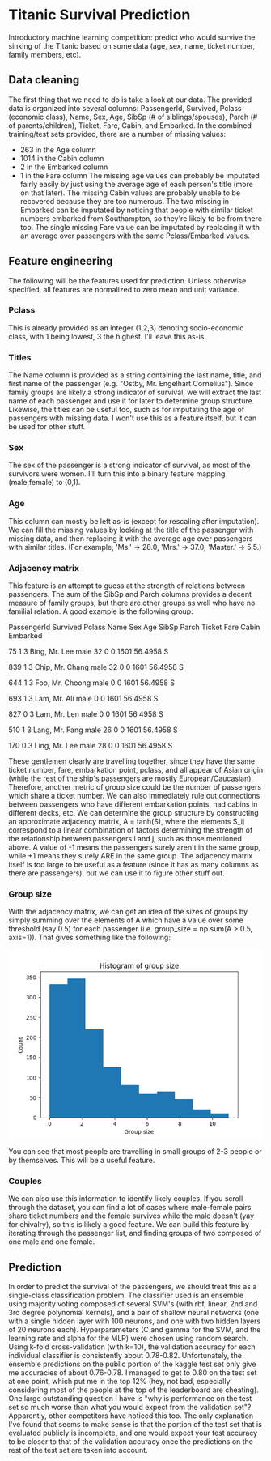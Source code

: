# Titanic Survival Prediction

Introductory machine learning competition: predict who would survive the sinking of the Titanic based on some data (age, sex, name, ticket number, family members, etc).

## Data cleaning
The first thing that we need to do is take a look at our data. The provided data is organized into several columns: PassengerId, Survived, Pclass (economic class), Name, Sex, Age, SibSp (# of siblings/spouses), Parch (# of parents/children), Ticket, Fare, Cabin, and Embarked. In the combined training/test sets provided, there are a number of missing values:
- 263 in the Age column
- 1014 in the Cabin column
- 2 in the Embarked column
- 1 in the Fare column
The missing age values can probably be imputated fairly easily by just using the average age of each person's title (more on that later). The missing Cabin values are probably unable to be recovered because they are too numerous. The two missing in Embarked can be imputated by noticing that people with similar ticket numbers embarked from Southampton, so they're likely to be from there too. The single missing Fare value can be imputated by replacing it with an average over passengers with the same Pclass/Embarked values.

## Feature engineering
The following will be the features used for prediction. Unless otherwise specified, all features are normalized to zero mean and unit variance.

### Pclass
This is already provided as an integer (1,2,3) denoting socio-economic class, with 1 being lowest, 3 the highest. I'll leave this as-is.

### Titles
The Name column is provided as a string containing the last name, title, and first name of the passenger (e.g. "Ostby, Mr. Engelhart Cornelius"). Since family groups are likely a strong indicator of survival, we will extract the last name of each passenger and use it for later to determine group structure. Likewise, the titles can be useful too, such as for imputating the age of passengers with missing data. I won't use this as a feature itself, but it can be used for other stuff.

### Sex
The sex of the passenger is a strong indicator of survival, as most of the survivors were women. I'll turn this into a binary feature mapping (male,female) to (0,1).

### Age
This column can mostly be left as-is (except for rescaling after imputation). We can fill the missing values by looking at the title of the passenger with missing data, and then replacing it with the average age over passengers with similar titles. (For example, 'Ms.' -> 28.0, 'Mrs.' -> 37.0, 'Master.' -> 5.5.)

### Adjacency matrix
This feature is an attempt to guess at the strength of relations between passengers. The sum of the SibSp and Parch columns provides a decent measure of family groups, but there are other groups as well who have no familial relation. A good example is the following group:

PassengerId	Survived	Pclass	Name			Sex		Age	SibSp	Parch	Ticket	Fare	Cabin	Embarked

75			1			3		Bing, Mr. Lee	male	32	0		0		1601	56.4958			S

839			1			3		Chip, Mr. Chang	male	32	0		0		1601	56.4958			S

644			1			3		Foo, Mr. Choong	male		0		0		1601	56.4958			S

693			1			3		Lam, Mr. Ali	male		0		0		1601	56.4958			S

827			0			3		Lam, Mr. Len	male		0		0		1601	56.4958			S

510			1			3		Lang, Mr. Fang	male	26	0		0		1601	56.4958			S

170			0			3		Ling, Mr. Lee	male	28	0		0		1601	56.4958			S

These gentlemen clearly are travelling together, since they have the same ticket number, fare, embarkation point, pclass, and all appear of Asian origin (while the rest of the ship's passengers are mostly European/Caucasian). Therefore, another metric of group size could be the number of passengers which share a ticket number. We can also immediately rule out connections between passengers who have different embarkation points, had cabins in different decks, etc.
We can determine the group structure by constructing an approximate adjacency matrix, A = tanh(S), where the elements S_ij correspond to a linear combination of factors determining the strength of the relationship between passengers i and j, such as those mentioned above. A value of -1 means the passengers surely aren't in the same group, while +1 means they surely ARE in the same group. The adjacency matrix itself is too large to be useful as a feature (since it has as many columns as there are passengers), but we can use it to figure other stuff out.

### Group size
With the adjacency matrix, we can get an idea of the sizes of groups by simply summing over the elements of A which have a value over some threshold (say 0.5) for each passenger (i.e. group_size = np.sum(A > 0.5, axis=1)). That gives something like the following:

![group size histogram](./GroupSize.png)

You can see that most people are travelling in small groups of 2-3 people or by themselves. This will be a useful feature.

### Couples
We can also use this information to identify likely couples. If you scroll through the dataset, you can find a lot of cases where male-female pairs share ticket numbers and the female survives while the male doesn't (yay for chivalry), so this is likely a good feature. We can build this feature by iterating through the passenger list, and finding groups of two composed of one male and one female.

## Prediction
In order to predict the survival of the passengers, we should treat this as a single-class classification problem. The classifier used is an ensemble using majority voting composed of several SVM's (with rbf, linear, 2nd and 3rd degree polynomial kernels), and a pair of shallow neural networks (one with a single hidden layer with 100 neurons, and one with two hidden layers of 20 neurons each). Hyperparameters (C and gamma for the SVM, and the learning rate and alpha for the MLP) were chosen using random search. Using k-fold cross-validation (with k=10), the validation accuracy for each individual classifier is consistently about 0.78-0.82. Unfortunately, the ensemble predictions on the public portion of the kaggle test set only give me accuracies of about 0.76-0.78. I managed to get to 0.80 on the test set at one point, which put me in the top 12% (hey, not bad, especially considering most of the people at the top of the leaderboard are cheating). One large outstanding question I have is "why is performance on the test set so much worse than what you would expect from the validation set"? Apparently, other competitors have noticed this too. The only explanation I've found that seems to make sense is that the portion of the test set that is evaluated publicly is incomplete, and one would expect your test accuracy to be closer to that of the validation accuracy once the predictions on the rest of the test set are taken into account.